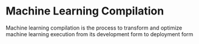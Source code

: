 # Machine Learning Compilation



Machine learning compilation is the process to transform and optimize machine learning execution from its development form to deployment form









